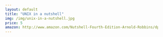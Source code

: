 ```yaml
---
layout: default
title: "UNIX in a nutshell"
img: /img/unix-in-a-nutshell.jpg
price: 5
amazon: http://www.amazon.com/Nutshell-Fourth-Edition-Arnold-Robbins/dp/0596100299/ref=sr_1_1?ie=UTF8&qid=1398798748&sr=8-1&keywords=unix+in+a+nutshell
---
```


 